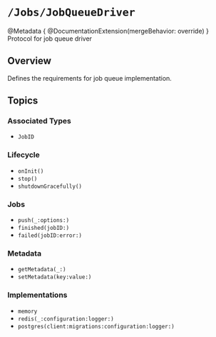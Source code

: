 # ``/Jobs/JobQueueDriver``

@Metadata {
    @DocumentationExtension(mergeBehavior: override)
}
Protocol for job queue driver

## Overview

Defines the requirements for job queue implementation.

## Topics

### Associated Types

- ``JobID``

### Lifecycle

- ``onInit()``
- ``stop()``
- ``shutdownGracefully()``

### Jobs

- ``push(_:options:)``
- ``finished(jobID:)``
- ``failed(jobID:error:)``

### Metadata

- ``getMetadata(_:)``
- ``setMetadata(key:value:)``

### Implementations

- ``memory``
- ``redis(_:configuration:logger:)``
- ``postgres(client:migrations:configuration:logger:)``
